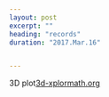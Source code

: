 ```yaml
---
layout: post
excerpt: ""
heading: "records"
duration: "2017.Mar.16"


---
```


3D plot[3d-xplormath.org](http://3d-xplormath.org/index.html)

